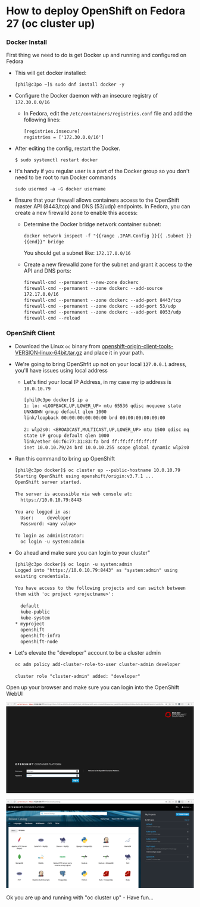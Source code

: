 # How to deploy OpenShift on Fedora 27 (oc cluster up)

### Docker Install
First thing we need to do is get Docker up and running and configured on Fedora

* This will get docker installed: 
  ```
  [phil@c3po ~]$ sudo dnf install docker -y
  ```
* Configure the Docker daemon with an insecure registry of `172.30.0.0/16`
   - In Fedora, edit the `/etc/containers/registries.conf` file and add the following lines:
     ```
     [registries.insecure]
     registries = ['172.30.0.0/16']
     ```

* After editing the config, restart the Docker.
     ```
     $ sudo systemctl restart docker
     ```

* It's handy if you regular user is a part of the Docker group so you don't need to be root to run Docker commands
    ```
    sudo usermod -a -G docker username
    ```

*  Ensure that your firewall allows containers access to the OpenShift master API (8443/tcp) and DNS (53/udp) endpoints.
   In Fedora, you can create a new firewalld zone to enable this access:
   - Determine the Docker bridge network container subnet:
     ```
     docker network inspect -f "{{range .IPAM.Config }}{{ .Subnet }}{{end}}" bridge
     ```
     You should get a subnet like: ```172.17.0.0/16```

   - Create a new firewalld zone for the subnet and grant it access to the API and DNS ports:
     ```
     firewall-cmd --permanent --new-zone dockerc
     firewall-cmd --permanent --zone dockerc --add-source 172.17.0.0/16
     firewall-cmd --permanent --zone dockerc --add-port 8443/tcp
     firewall-cmd --permanent --zone dockerc --add-port 53/udp
     firewall-cmd --permanent --zone dockerc --add-port 8053/udp
     firewall-cmd --reload
     ```
### OpenShift Client

*  Download the Linux `oc` binary from
   [openshift-origin-client-tools-VERSION-linux-64bit.tar.gz](https://github.com/openshift/origin/releases)
   and place it in your path.

* We're going to bring OpenShfit up not on your local `127.0.0.1` adress, you'll have issues using local address

  - Let's find your local IP Address, in my case my ip address is `10.0.10.79`
    ```
    [phil@c3po docker]$ ip a
    1: lo: <LOOPBACK,UP,LOWER_UP> mtu 65536 qdisc noqueue state UNKNOWN group default qlen 1000
    link/loopback 00:00:00:00:00:00 brd 00:00:00:00:00:00
 
    2: wlp2s0: <BROADCAST,MULTICAST,UP,LOWER_UP> mtu 1500 qdisc mq state UP group default qlen 1000
    link/ether 60:f6:77:31:83:fa brd ff:ff:ff:ff:ff:ff
    inet 10.0.10.79/24 brd 10.0.10.255 scope global dynamic wlp2s0
    ```

* Run this command to bring up OpenShift 
  ```
  [phil@c3po docker]$ oc cluster up --public-hostname 10.0.10.79
  Starting OpenShift using openshift/origin:v3.7.1 ...
  OpenShift server started.

  The server is accessible via web console at:
    https://10.0.10.79:8443

  You are logged in as:
    User:     developer
    Password: <any value>

  To login as administrator:
    oc login -u system:admin
  ```
* Go ahead and make sure you can login to your cluster"
  ```
  [phil@c3po docker]$ oc login -u system:admin
  Logged into "https://10.0.10.79:8443" as "system:admin" using existing credentials.

  You have access to the following projects and can switch between them with 'oc project <projectname>':

    default
    kube-public
    kube-system
  * myproject
    openshift
    openshift-infra
    openshift-node
  ```
  
* Let's elevate the "developer" account to be a cluster admin
  ```
  oc adm policy add-cluster-role-to-user cluster-admin developer

  cluster role "cluster-admin" added: "developer"
  ```

Open up your browser and make sure you can login into the OpenShift WebUI

![](../images/Screenshot2018-04-2818.02.18.png)

![](../images/Screenshot2018-04-2818.02.32.png)

Ok you are up and running with "oc cluster up" - Have fun...
